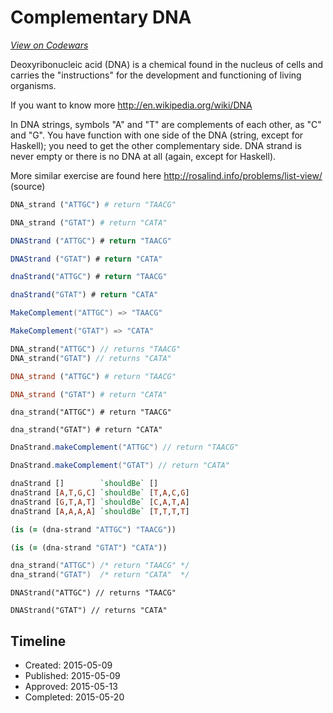 # Complementary DNA
[*View on Codewars*](https://www.codewars.com/kata/complementary-dna)

Deoxyribonucleic acid (DNA) is a chemical found in the nucleus of cells and carries the "instructions" for the development and functioning of living organisms.

If you want to know more http://en.wikipedia.org/wiki/DNA

In DNA strings, symbols "A" and "T" are complements of each other, as "C" and "G". 
You have function with one side of the DNA (string, except for Haskell); you need to get the other complementary side. DNA strand is never empty or there is no DNA at all (again, except for Haskell).

More similar exercise are found here http://rosalind.info/problems/list-view/ (source)

```python
DNA_strand ("ATTGC") # return "TAACG"

DNA_strand ("GTAT") # return "CATA"
```

```javascript
DNAStrand ("ATTGC") # return "TAACG"

DNAStrand ("GTAT") # return "CATA" 
```

```typescript
dnaStrand("ATTGC") # return "TAACG"

dnaStrand("GTAT") # return "CATA" 
```

```csharp
MakeComplement("ATTGC") => "TAACG"

MakeComplement("GTAT") => "CATA"
```

```php
DNA_strand("ATTGC") // returns "TAACG"
DNA_strand("GTAT") // returns "CATA"
```

```ruby
DNA_strand ("ATTGC") # return "TAACG"

DNA_strand ("GTAT") # return "CATA"
```

```crystal
dna_strand("ATTGC") # return "TAACG"

dna_strand("GTAT") # return "CATA"
```

```java
DnaStrand.makeComplement("ATTGC") // return "TAACG"

DnaStrand.makeComplement("GTAT") // return "CATA"
```

```haskell
dnaStrand []        `shouldBe` []
dnaStrand [A,T,G,C] `shouldBe` [T,A,C,G]
dnaStrand [G,T,A,T] `shouldBe` [C,A,T,A]
dnaStrand [A,A,A,A] `shouldBe` [T,T,T,T]
```

```clojure
(is (= (dna-strand "ATTGC") "TAACG"))

(is (= (dna-strand "GTAT") "CATA"))
```

```c
dna_strand("ATTGC") /* return "TAACG" */
dna_strand("GTAT")  /* return "CATA"  */
```

```golang
DNAStrand("ATTGC") // returns "TAACG"

DNAStrand("GTAT") // returns "CATA"
```

## Timeline
- Created: 2015-05-09
- Published: 2015-05-09
- Approved: 2015-05-13
- Completed: 2015-05-20